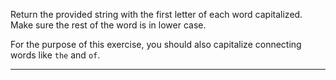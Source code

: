 <div class="challenge-instructions basic-algorithm-scripting"><div><section id="description">
<p>Return the provided string with the first letter of each word capitalized. Make sure the rest of the word is in lower case.</p>
<p>For the purpose of this exercise, you should also capitalize connecting words like <code>the</code> and <code>of</code>.</p>
</section></div><hr/></div>
